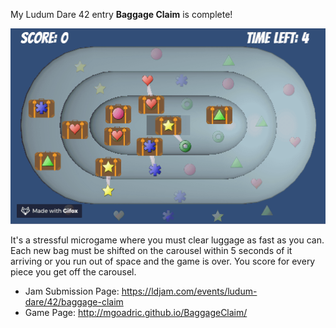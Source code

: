 My Ludum Dare 42 entry **Baggage Claim** is complete! 

![gameplay](2018-08-1311.17.40.gif)

It's a stressful microgame where you must clear luggage as fast as you can. Each new bag must be shifted on the carousel within 5 seconds of it arriving or you run out of space and the game is over. You score for every piece you get off the carousel.

* Jam Submission Page: https://ldjam.com/events/ludum-dare/42/baggage-claim
* Game Page: http://mgoadric.github.io/BaggageClaim/
